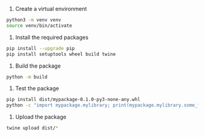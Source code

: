 1. Create a virtual environment

```bash
python3 -m venv venv
source venv/bin/activate
```

1. Install the required packages

```bash
pip install --upgrade pip
pip install setuptools wheel build twine
```

1. Build the package

```bash
python -m build
```

1. Test the package

```bash
pip install dist/mypackage-0.1.0-py3-none-any.whl
python -c "import mypackage.mylibrary; print(mypackage.mylibrary.some_function())"
```

1. Upload the package

```bash
twine upload dist/*
```

